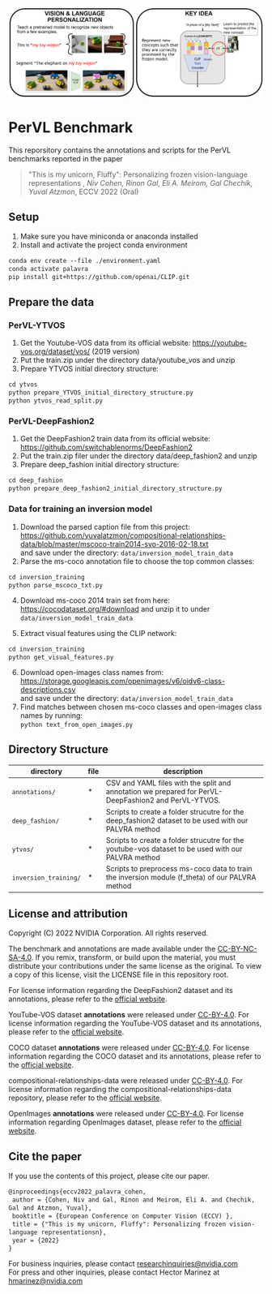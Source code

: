 <p align="center"><img src="palavra_main_panels.png" width="600"/></p>

# PerVL Benchmark


This reporsitory contains the annotations and scripts for the PerVL benchmarks reported in the paper 

> "This is my unicorn, Fluffy": Personalizing frozen vision-language representations , *Niv Cohen, Rinon Gal, Eli A. Meirom, Gal Chechik, Yuval Atzmon*, ECCV 2022 (Oral)

## Setup
1. Make sure you have miniconda or anaconda installed
2. Install and activate the project conda environment
```
conda env create --file ./environment.yaml
conda activate palavra
pip install git+https://github.com/openai/CLIP.git
```

## Prepare the data
### PerVL-YTVOS
1. Get the Youtube-VOS data from its official website: https://youtube-vos.org/dataset/vos/ (2019 version)
2. Put the train.zip under the directory data/youtube_vos and unzip
3. Prepare YTVOS initial directory structure: 
```
cd ytvos
python prepare_YTVOS_initial_directory_structure.py
python ytvos_read_split.py
```


### PerVL-DeepFashion2
1. Get the DeepFashion2 train data from its official website: https://github.com/switchablenorms/DeepFashion2
2. Put the train.zip filer under the directory data/deep_fashion2 and unzip
3. Prepare deep_fashion initial directory structure: <br> 
```
cd deep_fashion
python prepare_deep_fashion2_initial_directory_structure.py
```

### Data for training an inversion model
1. Download the parsed caption file from this project:
<br> https://github.com/yuvalatzmon/compositional-relationships-data/blob/master/mscoco-train2014-svo-2016-02-18.txt <br>
and save under the directory:
`data/inversion_model_train_data`
2. Parse the ms-coco annotation file to choose the top common classes:
```
cd inversion_training
python parse_mscoco_txt.py
```

 
4. Download ms-coco 2014 train set from here: https://cocodataset.org/#download
and unzip it to under `data/inversion_model_train_data`

5. Extract visual features using the CLIP network: <br>
```
cd inversion_training
python get_visual_features.py
```

6. Download open-images class names from: <br>
https://storage.googleapis.com/openimages/v6/oidv6-class-descriptions.csv <br>
and save under the directory:
`data/inversion_model_train_data`
7. Find matches between chosen ms-coco classes and open-images class names by running: <br>
`python text_from_open_images.py`

## Directory Structure
directory | file | description
---|---|---
`annotations/` | * | CSV and YAML files with the split and annotation we prepared for PerVL-DeepFashion2 and PerVL-YTVOS. 
`deep_fashion/` | * | Scripts to create a folder strucutre for the deep_fashion2 dataset to be used with our PALVRA method
`ytvos/` | * | Scripts to create a folder strucutre for the youtube-vos dataset to be used with our PALVRA method
`inversion_training/` | * | Scripts to preprocess ms-coco data to train the inversion module (f_theta) of our PALVRA method


## License and attribution

Copyright (C) 2022 NVIDIA Corporation. All rights reserved.

The benchmark and annotations are made available under the [CC-BY-NC-SA-4.0](https://creativecommons.org/licenses/by-nc-sa/4.0/). If you remix, transform, or build upon the material, you must distribute your contributions under the same license as the original. To view a copy of this license, visit the LICENSE file in this repository root.

For license information regarding the DeepFashion2 dataset and its annotations, please refer to the [official website](https://github.com/switchablenorms/DeepFashion2).

YouTube-VOS dataset **annotations** were released under [CC-BY-4.0](https://creativecommons.org/licenses/by/4.0/). For license information regarding the YouTube-VOS dataset and its annotations, please refer to the [official website](TBD).

COCO dataset **annotations** were released under [CC-BY-4.0](https://creativecommons.org/licenses/by/4.0/). For license information regarding the COCO dataset and its annotations, please refer to the [official website](TBD).

compositional-relationships-data were released under [CC-BY-4.0](https://creativecommons.org/licenses/by/4.0/).  For license information regarding the compositional-relationships-data repository, please refer to the [official website](https://github.com/yuvalatzmon/compositional-relationships-data).

OpenImages **annotations** were released under [CC-BY-4.0](https://creativecommons.org/licenses/by/4.0/). For license information regarding OpenImages dataset, please refer to the [official website](https://storage.googleapis.com/openimages/web/factsfigures.html). 

## Cite the paper
If you use the contents of this project, please cite our paper.

    @inproceedings{eccv2022_palavra_cohen,
     author = {Cohen, Niv and Gal, Rinon and Meirom, Eli A. and Chechik, Gal and Atzmon, Yuval},
     booktitle = {European Conference on Computer Vision (ECCV) },
     title = {"This is my unicorn, Fluffy": Personalizing frozen vision-language representationsn},
     year = {2022}
    }

For business inquiries, please contact [researchinquiries@nvidia.com](researchinquiries@nvidia.com) <br>
For press and other inquiries, please contact Hector Marinez at [hmarinez@nvidia.com](hmarinez@nvidia.com)